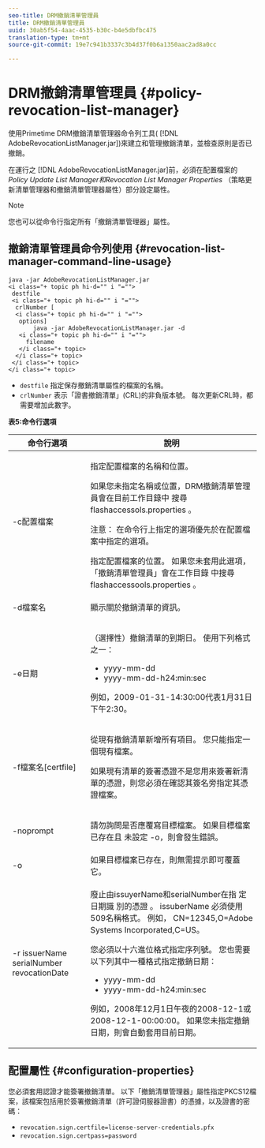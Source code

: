 ```yaml
---
seo-title: DRM撤銷清單管理員
title: DRM撤銷清單管理員
uuid: 30ab5f54-4aac-4535-b30c-b4e5dbfbc475
translation-type: tm+mt
source-git-commit: 19e7c941b3337c3b4d37f0b6a1350aac2ad8a0cc

---
```



# DRM撤銷清單管理員 {#policy-revocation-list-manager}

使用Primetime DRM撤銷清單管理器命令列工具( [!DNL AdobeRevocationListManager.jar])來建立和管理撤銷清單，並檢查原則是否已撤銷。

在運行之 [!DNL AdobeRevocationListManager.jar]前，必須在配置檔案的 *Policy Update List Manager和Revocation List Manager Properties* （策略更新清單管理器和撤銷清單管理器屬性）部分設定屬性。

>[!NOTE]
>
>您也可以從命令行指定所有「撤銷清單管理器」屬性。

## 撤銷清單管理員命令列使用 {#revocation-list-manager-command-line-usage}

```
java -jar AdobeRevocationListManager.jar 
<i class="+ topic ph hi-d="" i "="">
 destfile 
 <i class="+ topic ph hi-d="" i "="">
  crlNumber [
  <i class="+ topic ph hi-d="" i "="">
   options] 
       java -jar AdobeRevocationListManager.jar -d 
   <i class="+ topic ph hi-d="" i "="">
     filename
   </i class="+ topic>
  </i class="+ topic>
 </i class="+ topic>
</i class="+ topic>
```

* `destfile` 指定保存撤銷清單屬性的檔案的名稱。
* `crlNumber` 表示「證書撤銷清單」(CRL)的非負版本號。 每次更新CRL時，都需要增加此數字。

**表5:命令行選項**

<table frame="all" colsep="1" rowsep="1" class="+ topic/table adobe-d/table " id="table_a3y_wqy_n4">  
 <thead class="- topic/thead "> 
  <tr rowsep="1" class="- topic/row "> 
   <th colname="1" class="- topic/entry entry"> 命令行選項 </th> 
   <th colname="2" class="- topic/entry entry"> 說明 </th> 
  </tr> 
 </thead>
 <tbody class="- topic/tbody "> 
  <tr rowsep="1" class="- topic/row "> 
   <td colname="1" class="- topic/entry "><span class="+ topic/ph pr-d/codeph codeph">-c配置檔案</span> </td> 
   <td colname="2" class="- topic/entry "><p class="- topic/p ">指定配置檔案的名稱和位置。 </p><p class="- topic/p ">如果您未指定名稱或位置，DRM撤銷清單管理員會在目前工作目錄中 <span class="filepath"> 搜尋flashaccessols.properties</span> 。 </p><p>注意： 在命令行上指定的選項優先於在配置檔案中指定的選項。 </p>指定配置檔案的位置。 如果您未套用此選項，「撤銷清單管理員」會在工作目錄 <span class="filepath"> 中搜尋flashaccessools.properties</span> 。 </td> 
  </tr> 
  <tr rowsep="1" class="- topic/row "> 
   <td colname="1" class="- topic/entry "><span class="+ topic/ph pr-d/codeph codeph">-d檔案名</span> </td> 
   <td colname="2" class="- topic/entry "> <p class="- topic/p ">顯示關於撤銷清單的資訊。 </p> </td> 
  </tr> 
  <tr rowsep="1" class="- topic/row "> 
   <td colname="1" class="- topic/entry "><span class="+ topic/ph pr-d/codeph codeph">-e日期</span> </td> 
   <td colname="2" class="- topic/entry "> <p class="- topic/p ">（選擇性）撤銷清單的到期日。 使用下列格式之一： 
     <ul id="ul_2C89F8183C3647C593CB67576D9DED07"> 
      <li id="li_A866F6CBCB464193A119A6609C8F3B2A"><span class="+ topic/ph pr-d/codeph codeph">yyyy-mm-dd</span> </li> 
      <li id="li_B5F9F6C995E64464838DDE447848F707"><span class="+ topic/ph pr-d/codeph codeph">yyyy-mm-dd-h24:min:sec</span> </li> 
     </ul>例如，2009-01-31-14:30:00代表1月31日下午2:30。 </p> </td> 
  </tr> 
  <tr rowsep="1" class="- topic/row "> 
   <td colname="1" class="- topic/entry "><span class="codeph">-f檔案名[certfile]</span> </td> 
   <td colname="2" class="- topic/entry "> <p>從現有撤銷清單新增所有項目。 您只能指定一個現有檔案。 </p> <p class="- topic/p ">如果現有清單的簽署憑證不是您用來簽署新清單的憑證，則您必須在確認其簽名旁指定其憑證檔案。 </p> </td> 
  </tr> 
  <tr rowsep="1" class="- topic/row "> 
   <td colname="1" class="- topic/entry "><span class="codeph"> -noprompt</span> </td> 
   <td colname="2" class="- topic/entry "> <p class="- topic/p ">請勿詢問是否應覆寫目標檔案。 如果目標檔案已存在且 <span class="codeph"> 未設定</span> -o，則會發生錯誤。 </p> </td> 
  </tr> 
  <tr rowsep="1" class="- topic/row "> 
   <td colname="1" class="- topic/entry "><span class="codeph"> -o</span> </td> 
   <td colname="2" class="- topic/entry "> 如果目標檔案已存在，則無需提示即可覆蓋它。 </td> 
  </tr> 
  <tr rowsep="0" class="- topic/row "> 
   <td colname="1" class="- topic/entry "><span class="codeph">-r issuerName serialNumber revocationDate</span> </td> 
   <td colname="2" class="- topic/entry "> <p class="- topic/p ">廢止由issuyerName和serialNumber在指 <span class="codeph"> 定日期識</span> 別的憑證 <span class="codeph"></span> 。 issuberName <span class="codeph"></span> 必須使用509名稱格式。 例如， <span class="codeph"> CN=12345,O=Adobe Systems Incorporated,C=US</span>。 </p> <p>您必須以十六進位格式指定序列號。 您也需要以下列其中一種格式指定撤銷日期： 
     <ul id="ul_1524FBC6818248F3A2B271243E649400"> 
      <li id="li_BC618EA2332D42A59B1B5434CAFFD2AF"><span class="+ topic/ph pr-d/codeph codeph">yyyy-mm-dd</span> </li> 
      <li id="li_97F77810D20C4CF2944EFCFF5DFAE467"><span class="+ topic/ph pr-d/codeph codeph">yyyy-mm-dd-h24:min:sec</span> </li> 
     </ul>例如，2008年12月1日午夜的2008-12-1或2008-12-1-00:00:00。 如果您未指定撤銷日期，則會自動套用目前日期。 </p> </td> 
  </tr> 
 </tbody> 
</table>

## 配置屬性 {#configuration-properties}

您必須套用認證才能簽署撤銷清單。 以下「撤銷清單管理器」屬性指定PKCS12檔案，該檔案包括用於簽署撤銷清單（許可證伺服器證書）的憑據，以及證書的密碼：

* `revocation.sign.certfile=license-server-credentials.pfx`
* `revocation.sign.certpass=password`